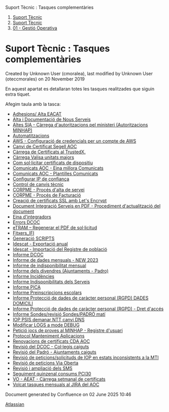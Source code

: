 Suport Tècnic : Tasques complementàries  

1.  [Suport Tècnic](index.html)
2.  [Suport Tècnic](13893782.html)
3.  [01 - Gestió Operativa](26313391.html)

Suport Tècnic : Tasques complementàries
=======================================

Created by Unknown User (cmoralea), last modified by Unknown User (oteccmorales) on 20 November 2019

En aquest apartat es detallaran totes les tasques realitzades que siguin extra tiquet.

  

Afegim taula amb la tasca:

*   [Adhesions/ Alta EACAT](/pages/viewpage.action?pageId=26313473 "Adhesions/ Alta EACAT")
*   [Alta i Documentació de Nous Serveis](/pages/viewpage.action?pageId=81854920 "Alta i Documentació de Nous Serveis")
*   [Altes SIA - Càrrega d'autoritzacions pel ministeri (Autoritzacions MINHAP)](/pages/viewpage.action?pageId=26313296 "Altes SIA - Càrrega d'autoritzacions pel ministeri (Autoritzacions MINHAP)")
*   [Automatitzacions](/display/SII/Automatitzacions "Automatitzacions")
*   [AWS - Configuració de credencials per un compte de AWS](/pages/viewpage.action?pageId=93357011 "AWS - Configuració de credencials per un compte de AWS")
*   [Canvi de Certificat Segell AOC](/display/SII/Canvi+de+Certificat+Segell+AOC "Canvi de Certificat Segell AOC")
*   [Càrrega de Certificats al TrustedX.](/pages/viewpage.action?pageId=26318797 "Càrrega de Certificats al TrustedX.")
*   [Càrrega Valisa unitats majors](/pages/viewpage.action?pageId=26313207 "Càrrega Valisa unitats majors")
*   [Com sol·licitar certificats de dispositiu](/pages/viewpage.action?pageId=24215591 "Com sol·licitar certificats de dispositiu")
*   [Comunicats AOC - Eina millora Comunicats](/display/SII/Comunicats+AOC+-+Eina+millora+Comunicats "Comunicats AOC - Eina millora Comunicats")
*   [Comunicats AOC - Plantilles Comunicats](/display/SII/Comunicats+AOC+-+Plantilles+Comunicats "Comunicats AOC - Plantilles Comunicats")
*   [Configurar IP de confiança](/pages/viewpage.action?pageId=77824344 "Configurar IP de confiança")
*   [Control de canvis tècnic](/pages/viewpage.action?pageId=41517702 "Control de canvis tècnic")
*   [CORPME - Procés d'alta de servei](/pages/viewpage.action?pageId=36340037 "CORPME - Procés d'alta de servei")
*   [CORPME - Procés de Facturació](/pages/viewpage.action?pageId=30868629 "CORPME - Procés de Facturació")
*   [Creació de certificats SSL amb Let's Encrypt](/pages/viewpage.action?pageId=93357319 "Creació de certificats SSL amb Let's Encrypt")
*   [Document Integració Serveis en PDF - Procediment d'actualització del document](/pages/viewpage.action?pageId=61931632 "Document Integració Serveis en PDF - Procediment d'actualització del document")
*   [Eina d'integradors](/display/SII/Eina+d%27integradors "Eina d'integradors")
*   [Errors DCOC](/display/SII/Errors+DCOC "Errors DCOC")
*   [eTRAM – Regenerar el PDF de sol·licitud](/pages/viewpage.action?pageId=41519173 "eTRAM – Regenerar el PDF de sol·licitud")
*   [Fitxers\_IFI](/display/SII/Fitxers_IFI "Fitxers_IFI")
*   [Generació SCRIPTS](/pages/viewpage.action?pageId=26313402 "Generació SCRIPTS")
*   [Idescat - Exportació anual](/pages/viewpage.action?pageId=64980796 "Idescat - Exportació anual")
*   [Idescat - Importació del Registre de població](/pages/viewpage.action?pageId=41521832 "Idescat - Importació del Registre de població")
*   [Informe DCOC](/display/SII/Informe+DCOC "Informe DCOC")
*   [Informe de dades mensuals - NEW 2023](/display/SII/Informe+de+dades+mensuals+-+NEW+2023 "Informe de dades mensuals - NEW 2023")
*   [Informe de indisponibilitat mensual](/display/SII/Informe+de+indisponibilitat+mensual "Informe de indisponibilitat mensual")
*   [Informe dels divendres (Ajuntaments - Padro)](/pages/viewpage.action?pageId=26313253 "Informe dels divendres (Ajuntaments - Padro)")
*   [Informe Incidències](/pages/viewpage.action?pageId=100010380 "Informe Incidències")
*   [Informe Indisponibilitats dels Serveis](/display/SII/Informe+Indisponibilitats+dels+Serveis "Informe Indisponibilitats dels Serveis")
*   [Informe PICA](/display/SII/Informe+PICA "Informe PICA")
*   [Informe Preinscripcions escolars](/display/SII/Informe+Preinscripcions+escolars "Informe Preinscripcions escolars")
*   [Informe Protecció de dades de caràcter personal (RGPD) DADES DOMICILI](/pages/viewpage.action?pageId=93356248 "Informe Protecció de dades de caràcter personal (RGPD) DADES DOMICILI")
*   [Informe Protecció de dades de caràcter personal (RGPD) - Dret d'accés](/pages/viewpage.action?pageId=26313278 "Informe Protecció de dades de caràcter personal (RGPD) - Dret d'accés")
*   [Informe Sondes/revisió Sondes/PADRÓ matí](/pages/viewpage.action?pageId=26313489 "Informe Sondes/revisió Sondes/PADRÓ matí")
*   [IOP PSIS demanar NTT canvi DNS](/display/SII/IOP+PSIS+demanar+NTT+canvi+DNS "IOP PSIS demanar NTT canvi DNS")
*   [Modificar LOGS a mode DEBUG](/display/SII/Modificar+LOGS+a+mode+DEBUG "Modificar LOGS a mode DEBUG")
*   [Petició jocs de proves al MINHAP - Registre d'usuari](/pages/viewpage.action?pageId=100009829 "Petició jocs de proves al MINHAP - Registre d'usuari")
*   [Protocol Manteniment Aplicacions](/display/SII/Protocol+Manteniment+Aplicacions "Protocol Manteniment Aplicacions")
*   [Renovacions de certificats CDA AOC](/display/SII/Renovacions+de+certificats+CDA+AOC "Renovacions de certificats CDA AOC")
*   [Revisió del DCOC - Col·legis caiguts](/pages/viewpage.action?pageId=64981316 "Revisió del DCOC - Col·legis caiguts")
*   [Revisió del Padró - Ajuntaments caiguts](/pages/viewpage.action?pageId=41522807 "Revisió del Padró - Ajuntaments caiguts")
*   [Revisió de peticions/solicituds de IOP en estats inconsistents a la MTI](/pages/viewpage.action?pageId=41517895 "Revisió de peticions/solicituds de IOP en estats inconsistents a la MTI")
*   [Revisió de peticions Via Oberta](/pages/viewpage.action?pageId=93356779 "Revisió de peticions Via Oberta")
*   [Revisió i ampliació dels SMS](/pages/viewpage.action?pageId=26317822 "Revisió i ampliació dels SMS")
*   [Seguiment quinzenal consums PCI30](/display/SII/Seguiment+quinzenal+consums+PCI30 "Seguiment quinzenal consums PCI30")
*   [VO - AEAT - Càrrega setmanal de certificats](/pages/viewpage.action?pageId=26313467 "VO - AEAT - Càrrega setmanal de certificats")
*   [Volcat tasques mensuals al JIRA del AOC](/display/SII/Volcat+tasques+mensuals+al+JIRA+del+AOC "Volcat tasques mensuals al JIRA del AOC")

  

Document generated by Confluence on 02 June 2025 10:46

[Atlassian](http://www.atlassian.com/)
